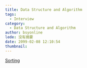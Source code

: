 ```yaml
---
title: Data Structure and Algorithm
tags:
  - Interview
category:
  - Data Structure and Algorithm
author: bsyonline
lede: 没有摘要
date: 2099-02-08 12:10:54
thumbnail:
---
```


[Sorting](../../../../2015/11/11/sorting/)